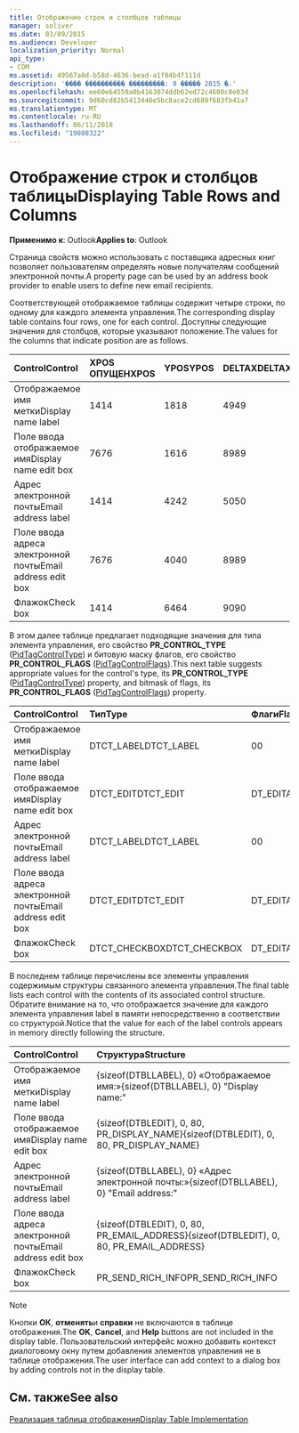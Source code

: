 ```yaml
---
title: Отображение строк и столбцов таблицы
manager: soliver
ms.date: 03/09/2015
ms.audience: Developer
localization_priority: Normal
api_type:
- COM
ms.assetid: 49567a8d-b58d-4636-bead-a1f84b4f111d
description: '���� ���������� ���������: 9 ����� 2015 �.'
ms.openlocfilehash: ee60e64559a0b4163074ddb62ed72c4600c8e03d
ms.sourcegitcommit: 9d60cd82b5413446e5bc8ace2cd689f683fb41a7
ms.translationtype: MT
ms.contentlocale: ru-RU
ms.lasthandoff: 06/11/2018
ms.locfileid: "19808322"
---
```

# <a name="displaying-table-rows-and-columns"></a><span data-ttu-id="319b2-103">Отображение строк и столбцов таблицы</span><span class="sxs-lookup"><span data-stu-id="319b2-103">Displaying Table Rows and Columns</span></span>

  
  
<span data-ttu-id="319b2-104">**Применимо к**: Outlook</span><span class="sxs-lookup"><span data-stu-id="319b2-104">**Applies to**: Outlook</span></span> 
  
 <span data-ttu-id="319b2-105">Страница свойств можно использовать с поставщика адресных книг позволяет пользователям определять новые получателям сообщений электронной почты.</span><span class="sxs-lookup"><span data-stu-id="319b2-105">A property page can be used by an address book provider to enable users to define new email recipients.</span></span> 
  
<span data-ttu-id="319b2-106">Соответствующей отображаемое таблицы содержит четыре строки, по одному для каждого элемента управления.</span><span class="sxs-lookup"><span data-stu-id="319b2-106">The corresponding display table contains four rows, one for each control.</span></span> <span data-ttu-id="319b2-107">Доступны следующие значения для столбцов, которые указывают положение.</span><span class="sxs-lookup"><span data-stu-id="319b2-107">The values for the columns that indicate position are as follows.</span></span>
  
|<span data-ttu-id="319b2-108">**Control**</span><span class="sxs-lookup"><span data-stu-id="319b2-108">**Control**</span></span>|<span data-ttu-id="319b2-109">**XPOS ОПУЩЕН**</span><span class="sxs-lookup"><span data-stu-id="319b2-109">**XPOS**</span></span>|<span data-ttu-id="319b2-110">**YPOS**</span><span class="sxs-lookup"><span data-stu-id="319b2-110">**YPOS**</span></span>|<span data-ttu-id="319b2-111">**DELTAX**</span><span class="sxs-lookup"><span data-stu-id="319b2-111">**DELTAX**</span></span>|<span data-ttu-id="319b2-112">**DELTAY**</span><span class="sxs-lookup"><span data-stu-id="319b2-112">**DELTAY**</span></span>|
|:-----|:-----|:-----|:-----|:-----|
|<span data-ttu-id="319b2-113">Отображаемое имя метки</span><span class="sxs-lookup"><span data-stu-id="319b2-113">Display name label</span></span>  <br/> |<span data-ttu-id="319b2-114">14</span><span class="sxs-lookup"><span data-stu-id="319b2-114">14</span></span>  <br/> |<span data-ttu-id="319b2-115">18</span><span class="sxs-lookup"><span data-stu-id="319b2-115">18</span></span>  <br/> |<span data-ttu-id="319b2-116">49</span><span class="sxs-lookup"><span data-stu-id="319b2-116">49</span></span>  <br/> |<span data-ttu-id="319b2-117">8</span><span class="sxs-lookup"><span data-stu-id="319b2-117">8</span></span>  <br/> |
|<span data-ttu-id="319b2-118">Поле ввода отображаемое имя</span><span class="sxs-lookup"><span data-stu-id="319b2-118">Display name edit box</span></span>  <br/> |<span data-ttu-id="319b2-119">76</span><span class="sxs-lookup"><span data-stu-id="319b2-119">76</span></span>  <br/> |<span data-ttu-id="319b2-120">16</span><span class="sxs-lookup"><span data-stu-id="319b2-120">16</span></span>  <br/> |<span data-ttu-id="319b2-121">89</span><span class="sxs-lookup"><span data-stu-id="319b2-121">89</span></span>  <br/> |<span data-ttu-id="319b2-122">12</span><span class="sxs-lookup"><span data-stu-id="319b2-122">12</span></span>  <br/> |
|<span data-ttu-id="319b2-123">Адрес электронной почты</span><span class="sxs-lookup"><span data-stu-id="319b2-123">Email address label</span></span>  <br/> |<span data-ttu-id="319b2-124">14</span><span class="sxs-lookup"><span data-stu-id="319b2-124">14</span></span>  <br/> |<span data-ttu-id="319b2-125">42</span><span class="sxs-lookup"><span data-stu-id="319b2-125">42</span></span>  <br/> |<span data-ttu-id="319b2-126">50</span><span class="sxs-lookup"><span data-stu-id="319b2-126">50</span></span>  <br/> |<span data-ttu-id="319b2-127">8</span><span class="sxs-lookup"><span data-stu-id="319b2-127">8</span></span>  <br/> |
|<span data-ttu-id="319b2-128">Поле ввода адреса электронной почты</span><span class="sxs-lookup"><span data-stu-id="319b2-128">Email address edit box</span></span>  <br/> |<span data-ttu-id="319b2-129">76</span><span class="sxs-lookup"><span data-stu-id="319b2-129">76</span></span>  <br/> |<span data-ttu-id="319b2-130">40</span><span class="sxs-lookup"><span data-stu-id="319b2-130">40</span></span>  <br/> |<span data-ttu-id="319b2-131">89</span><span class="sxs-lookup"><span data-stu-id="319b2-131">89</span></span>  <br/> |<span data-ttu-id="319b2-132">12</span><span class="sxs-lookup"><span data-stu-id="319b2-132">12</span></span>  <br/> |
|<span data-ttu-id="319b2-133">Флажок</span><span class="sxs-lookup"><span data-stu-id="319b2-133">Check box</span></span>  <br/> |<span data-ttu-id="319b2-134">14</span><span class="sxs-lookup"><span data-stu-id="319b2-134">14</span></span>  <br/> |<span data-ttu-id="319b2-135">64</span><span class="sxs-lookup"><span data-stu-id="319b2-135">64</span></span>  <br/> |<span data-ttu-id="319b2-136">90</span><span class="sxs-lookup"><span data-stu-id="319b2-136">90</span></span>  <br/> |<span data-ttu-id="319b2-137">12</span><span class="sxs-lookup"><span data-stu-id="319b2-137">12</span></span>  <br/> |
   
<span data-ttu-id="319b2-138">В этом далее таблице предлагает подходящие значения для типа элемента управления, его свойство **PR_CONTROL_TYPE** ([PidTagControlType](pidtagcontroltype-canonical-property.md)) и битовую маску флагов, его свойство **PR_CONTROL_FLAGS** ([PidTagControlFlags](pidtagcontrolflags-canonical-property.md)).</span><span class="sxs-lookup"><span data-stu-id="319b2-138">This next table suggests appropriate values for the control's type, its **PR_CONTROL_TYPE** ([PidTagControlType](pidtagcontroltype-canonical-property.md)) property, and bitmask of flags, its **PR_CONTROL_FLAGS** ([PidTagControlFlags](pidtagcontrolflags-canonical-property.md)) property.</span></span>
  
|<span data-ttu-id="319b2-139">**Control**</span><span class="sxs-lookup"><span data-stu-id="319b2-139">**Control**</span></span>|<span data-ttu-id="319b2-140">**Тип**</span><span class="sxs-lookup"><span data-stu-id="319b2-140">**Type**</span></span>|<span data-ttu-id="319b2-141">**Флаги**</span><span class="sxs-lookup"><span data-stu-id="319b2-141">**Flags**</span></span>|
|:-----|:-----|:-----|
|<span data-ttu-id="319b2-142">Отображаемое имя метки</span><span class="sxs-lookup"><span data-stu-id="319b2-142">Display name label</span></span>  <br/> |<span data-ttu-id="319b2-143">DTCT_LABEL</span><span class="sxs-lookup"><span data-stu-id="319b2-143">DTCT_LABEL</span></span>  <br/> |<span data-ttu-id="319b2-144">0</span><span class="sxs-lookup"><span data-stu-id="319b2-144">0</span></span>  <br/> |
|<span data-ttu-id="319b2-145">Поле ввода отображаемое имя</span><span class="sxs-lookup"><span data-stu-id="319b2-145">Display name edit box</span></span>  <br/> |<span data-ttu-id="319b2-146">DTCT_EDIT</span><span class="sxs-lookup"><span data-stu-id="319b2-146">DTCT_EDIT</span></span>  <br/> |<span data-ttu-id="319b2-147">DT_EDITABLE</span><span class="sxs-lookup"><span data-stu-id="319b2-147">DT_EDITABLE</span></span> | <span data-ttu-id="319b2-148">DT_REQUIRED</span><span class="sxs-lookup"><span data-stu-id="319b2-148">DT_REQUIRED</span></span>  <br/> |
|<span data-ttu-id="319b2-149">Адрес электронной почты</span><span class="sxs-lookup"><span data-stu-id="319b2-149">Email address label</span></span>  <br/> |<span data-ttu-id="319b2-150">DTCT_LABEL</span><span class="sxs-lookup"><span data-stu-id="319b2-150">DTCT_LABEL</span></span>  <br/> |<span data-ttu-id="319b2-151">0</span><span class="sxs-lookup"><span data-stu-id="319b2-151">0</span></span>  <br/> |
|<span data-ttu-id="319b2-152">Поле ввода адреса электронной почты</span><span class="sxs-lookup"><span data-stu-id="319b2-152">Email address edit box</span></span>  <br/> |<span data-ttu-id="319b2-153">DTCT_EDIT</span><span class="sxs-lookup"><span data-stu-id="319b2-153">DTCT_EDIT</span></span>  <br/> |<span data-ttu-id="319b2-154">DT_EDITABLE</span><span class="sxs-lookup"><span data-stu-id="319b2-154">DT_EDITABLE</span></span> | <span data-ttu-id="319b2-155">DT_REQUIRED</span><span class="sxs-lookup"><span data-stu-id="319b2-155">DT_REQUIRED</span></span>  <br/> |
|<span data-ttu-id="319b2-156">Флажок</span><span class="sxs-lookup"><span data-stu-id="319b2-156">Check box</span></span>  <br/> |<span data-ttu-id="319b2-157">DTCT_CHECKBOX</span><span class="sxs-lookup"><span data-stu-id="319b2-157">DTCT_CHECKBOX</span></span>  <br/> |<span data-ttu-id="319b2-158">DT_EDITABLE</span><span class="sxs-lookup"><span data-stu-id="319b2-158">DT_EDITABLE</span></span>  <br/> |
   
<span data-ttu-id="319b2-159">В последнем таблице перечислены все элементы управления содержимым структуры связанного элемента управления.</span><span class="sxs-lookup"><span data-stu-id="319b2-159">The final table lists each control with the contents of its associated control structure.</span></span> <span data-ttu-id="319b2-160">Обратите внимание на то, что отображается значение для каждого элемента управления label в памяти непосредственно в соответствии со структурой.</span><span class="sxs-lookup"><span data-stu-id="319b2-160">Notice that the value for each of the label controls appears in memory directly following the structure.</span></span>
  
|<span data-ttu-id="319b2-161">**Control**</span><span class="sxs-lookup"><span data-stu-id="319b2-161">**Control**</span></span>|<span data-ttu-id="319b2-162">**Структура**</span><span class="sxs-lookup"><span data-stu-id="319b2-162">**Structure**</span></span>|
|:-----|:-----|
|<span data-ttu-id="319b2-163">Отображаемое имя метки</span><span class="sxs-lookup"><span data-stu-id="319b2-163">Display name label</span></span>  <br/> |<span data-ttu-id="319b2-164">{sizeof(DTBLLABEL), 0} «Отображаемое имя:»</span><span class="sxs-lookup"><span data-stu-id="319b2-164">{sizeof(DTBLLABEL), 0} "Display name:"</span></span>  <br/> |
|<span data-ttu-id="319b2-165">Поле ввода отображаемое имя</span><span class="sxs-lookup"><span data-stu-id="319b2-165">Display name edit box</span></span>  <br/> |<span data-ttu-id="319b2-166">{sizeof(DTBLEDIT), 0, 80, PR_DISPLAY_NAME}</span><span class="sxs-lookup"><span data-stu-id="319b2-166">{sizeof(DTBLEDIT), 0, 80, PR_DISPLAY_NAME}</span></span>  <br/> |
|<span data-ttu-id="319b2-167">Адрес электронной почты</span><span class="sxs-lookup"><span data-stu-id="319b2-167">Email address label</span></span>  <br/> |<span data-ttu-id="319b2-168">{sizeof(DTBLLABEL), 0} «Адрес электронной почты:»</span><span class="sxs-lookup"><span data-stu-id="319b2-168">{sizeof(DTBLLABEL), 0} "Email address:"</span></span>  <br/> |
|<span data-ttu-id="319b2-169">Поле ввода адреса электронной почты</span><span class="sxs-lookup"><span data-stu-id="319b2-169">Email address edit box</span></span>  <br/> |<span data-ttu-id="319b2-170">{sizeof(DTBLEDIT), 0, 80, PR_EMAIL_ADDRESS}</span><span class="sxs-lookup"><span data-stu-id="319b2-170">{sizeof(DTBLEDIT), 0, 80, PR_EMAIL_ADDRESS}</span></span>  <br/> |
|<span data-ttu-id="319b2-171">Флажок</span><span class="sxs-lookup"><span data-stu-id="319b2-171">Check box</span></span>  <br/> |<span data-ttu-id="319b2-172">PR_SEND_RICH_INFO</span><span class="sxs-lookup"><span data-stu-id="319b2-172">PR_SEND_RICH_INFO</span></span>  <br/> |
   
> [!NOTE]
> <span data-ttu-id="319b2-173">Кнопки **ОК**, **отменять**и **справки** не включаются в таблице отображения.</span><span class="sxs-lookup"><span data-stu-id="319b2-173">The **OK**, **Cancel**, and **Help** buttons are not included in the display table.</span></span> <span data-ttu-id="319b2-174">Пользовательский интерфейс можно добавить контекст диалоговому окну путем добавления элементов управления не в таблице отображения.</span><span class="sxs-lookup"><span data-stu-id="319b2-174">The user interface can add context to a dialog box by adding controls not in the display table.</span></span> 
  
## <a name="see-also"></a><span data-ttu-id="319b2-175">См. также</span><span class="sxs-lookup"><span data-stu-id="319b2-175">See also</span></span>



[<span data-ttu-id="319b2-176">Реализация таблица отображения</span><span class="sxs-lookup"><span data-stu-id="319b2-176">Display Table Implementation</span></span>](display-table-implementation.md)

